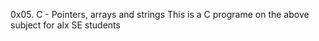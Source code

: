 0x05. C - Pointers, arrays and strings
This is a C programe on the above subject for alx SE students
